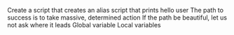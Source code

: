 Create a script that creates an alias
script that prints hello user
The path to success is to take massive, determined action
If the path be beautiful, let us not ask where it leads
Global variable
Local variables